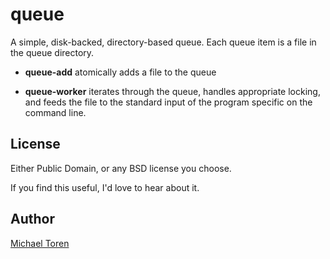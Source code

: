 # queue

A simple, disk-backed, directory-based queue.  Each queue item is a
file in the queue directory.

* **queue-add** atomically adds a file to the queue

* **queue-worker** iterates through the queue, handles appropriate
		   locking, and feeds the file to the standard input
                   of the program specific on the command line.

## License

Either Public Domain, or any BSD license you choose.

If you find this useful, I'd love to hear about it.

## Author

[Michael Toren](http://github.com/mct)
